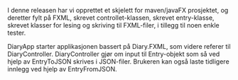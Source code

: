 I denne releasen har vi opprettet et skjelett for maven/javaFX prosjektet, og deretter fylt på FXML, skrevet controllet-klassen, skrevet entry-klasse, skrevet klasser for lesing og skriving til FXML-filer, i tillegg til noen enkle tester. 

DiaryApp starter applikasjonen bassert på Diary.FXML, som videre referer til DiaryController. DiaryController gjør om input til Entry-objekt som så ved hjelp av EntryToJSON skrives i JSON-filer. Brukeren kan også laste tidligere innlegg ved hjelp av EntryFromJSON. 
